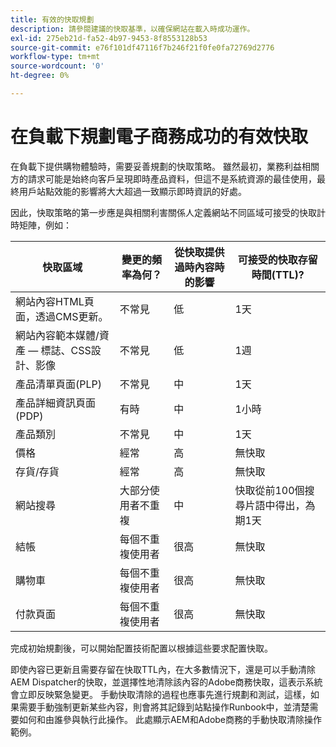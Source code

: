 ```yaml
---
title: 有效的快取規劃
description: 請參閱建議的快取基準，以確保網站在載入時成功運作。
exl-id: 275eb21d-fa52-4b97-9453-8f8553128b53
source-git-commit: e76f101df47116f7b246f21f0fe0fa72769d2776
workflow-type: tm+mt
source-wordcount: '0'
ht-degree: 0%

---
```


# 在負載下規劃電子商務成功的有效快取

在負載下提供購物體驗時，需要妥善規劃的快取策略。 雖然最初，業務利益相關方的請求可能是始終向客戶呈現即時產品資料，但這不是系統資源的最佳使用，最終用戶站點效能的影響將大大超過一致顯示即時資訊的好處。

因此，快取策略的第一步應是與相關利害關係人定義網站不同區域可接受的快取計時矩陣，例如：

| 快取區域 | 變更的頻率為何？ | 從快取提供過時內容時的影響 | 可接受的快取存留時間(TTL)? |
|---------------------------------------------------------------|--------------------|-------------------------------------------|-----------------------------------------------------|
| 網站內容HTML頁面，透過CMS更新。 | 不常見 | 低 | 1天 |
| 網站內容範本媒體/資產 — 標誌、CSS設計、影像 | 不常見 | 低 | 1週 |
| 產品清單頁面(PLP) | 不常見 | 中 | 1天 |
| 產品詳細資訊頁面(PDP) | 有時 | 中 | 1小時 |
| 產品類別 | 不常見 | 中 | 1天 |
| 價格 | 經常 | 高 | 無快取 |
| 存貨/存貨 | 經常 | 高 | 無快取 |
| 網站搜尋 | 大部分使用者不重複 | 中 | 快取從前100個搜尋片語中得出，為期1天 |
| 結帳 | 每個不重複使用者 | 很高 | 無快取 |
| 購物車 | 每個不重複使用者 | 很高 | 無快取 |
| 付款頁面 | 每個不重複使用者 | 很高 | 無快取 |

完成初始規劃後，可以開始配置技術配置以根據這些要求配置快取。

即使內容已更新且需要存留在快取TTL內，在大多數情況下，還是可以手動清除AEM Dispatcher的快取，並選擇性地清除該內容的Adobe商務快取，這表示系統會立即反映緊急變更。 手動快取清除的過程也應事先進行規劃和測試，這樣，如果需要手動強制更新某些內容，則會將其記錄到站點操作Runbook中，並清楚需要如何和由誰參與執行此操作。 此處顯示AEM和Adobe商務的手動快取清除操作範例。
